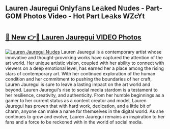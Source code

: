 ## Lauren Jauregui Onlyf𝚊ns Le𝚊ked N𝚞des - Part-GOM Photos Video - Hot Part Le𝚊ks WZcYt

# <h2><a href="http://ac25309.deff.icu/?id=Lauren+Jauregui">🔗 New 👉🔴 Lauren Jauregui VIDEO Photos</a></h2>

[![Lauren Jauregui N𝚞des](https://i.imgur.com/rIISA9y.gif)](http://ac25309.deff.icu/?id=Lauren+Jauregui)
Lauren Jauregui is a contemporary artist whose innovative and thought-provoking works have captured the attention of the art world. Her unique artistic vision, coupled with her ability to connect with viewers on a deep emotional level, has earned her a place among the rising stars of contemporary art. With her continued exploration of the human condition and her commitment to pushing the boundaries of her craft, Lauren Jauregui is sure to leave a lasting impact on the art world and beyond. Lauren Jauregui's rise to social media stardom is a testament to her resilience, creativity, and authenticity. From her humble beginnings as a gamer to her current status as a content creator and model, Lauren Jauregui has proven that with hard work, dedication, and a little bit of charm, anyone can make a name for themselves in the digital world. As she continues to grow and evolve, Lauren Jauregui remains an inspiration to her fans and a force to be reckoned with in the world of social media.
